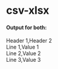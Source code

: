 # csv-xlsx

#### Output for both:  
Header 1,Header 2  
Line 1,Value 1  
Line 2,Value 2  
Line 3,Value 3  
